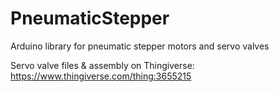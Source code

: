 # PneumaticStepper
Arduino library for pneumatic stepper motors and servo valves

Servo valve files & assembly on Thingiverse: https://www.thingiverse.com/thing:3655215

